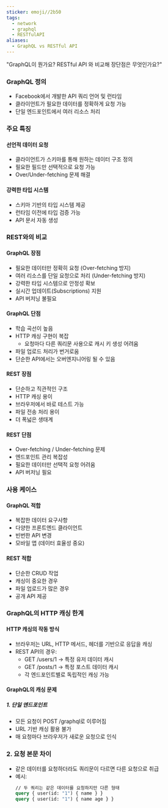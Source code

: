 ```yaml
---
sticker: emoji//2b50
tags:
  - network
  - graphql
  - RESTfulAPI
aliases:
  - GraphQL vs RESTful API
---
```

"GraphQL이 뭔가요? RESTful API 와 비교해 장단점은 무엇인가요?"

### GraphQL 정의
- Facebook에서 개발한 API 쿼리 언어 및 런타임
- 클라이언트가 필요한 데이터를 정확하게 요청 가능
- 단일 엔드포인트에서 여러 리소스 처리

### 주요 특징 
#### 선언적 데이터 요청
- 클라이언트가 스키마를 통해 원하는 데이터 구조 정의
- 필요한 필드만 선택적으로 요청 가능
- Over/Under-fetching 문제 해결

#### 강력한 타입 시스템
- 스키마 기반의 타입 시스템 제공
- 런타임 이전에 타입 검증 가능
- API 문서 자동 생성

### REST와의 비교

#### GraphQL 장점
- 필요한 데이터만 정확히 요청 (Over-fetching 방지)
- 여러 리소스를 단일 요청으로 처리 (Under-fetching 방지)
- 강력한 타입 시스템으로 안정성 확보
- 실시간 업데이트(Subscriptions) 지원
- API 버저닝 불필요

#### GraphQL 단점
- 학습 곡선이 높음
- HTTP 캐싱 구현이 복잡
	- 요청마다 다른 쿼리문 사용으로 캐시 키 생성 어려움
- 파일 업로드 처리가 번거로움
- 단순한 API에서는 오버엔지니어링 될 수 있음

#### REST 장점
- 단순하고 직관적인 구조
- HTTP 캐싱 용이
- 브라우저에서 바로 테스트 가능
- 파일 전송 처리 용이
- 더 폭넓은 생태계

#### REST 단점
- Over-fetching / Under-fetching 문제
- 엔드포인트 관리 복잡성
- 필요한 데이터만 선택적 요청 어려움
- API 버저닝 필요

### 사용 케이스
#### GraphQL 적합
- 복잡한 데이터 요구사항
- 다양한 프론트엔드 클라이언트
- 빈번한 API 변경
- 모바일 앱 (데이터 효율성 중요)

#### REST 적합
- 단순한 CRUD 작업
- 캐싱이 중요한 경우
- 파일 업로드가 많은 경우
- 공개 API 제공


### GraphQL의 HTTP 캐싱 한계

#### HTTP 캐싱의 작동 방식
- 브라우저는 URL, HTTP 메서드, 헤더를 기반으로 응답을 캐싱
- REST API의 경우:
  - GET /users/1 -> 특정 유저 데이터 캐시
  - GET /posts/1 -> 특정 포스트 데이터 캐시
  - 각 엔드포인트별로 독립적인 캐싱 가능

#### GraphQL의 캐싱 문제
##### 1. 단일 엔드포인트
- 모든 요청이 POST /graphql로 이루어짐
- URL 기반 캐싱 활용 불가
- 매 요청마다 브라우저가 새로운 요청으로 인식

### 2. 요청 본문 차이
- 같은 데이터를 요청하더라도 쿼리문이 다르면 다른 요청으로 취급
- 예시:
  ```graphql
  // 두 쿼리는 같은 데이터를 요청하지만 다른 형태
  query { user(id: "1") { name } }
  query { user(id: "1") { name age } }